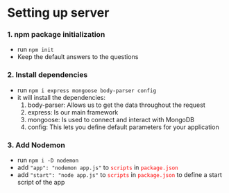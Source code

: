 # Setting up server
### 1. npm package initialization
- run `npm init`
- Keep the default answers to the questions
### 2. Install dependencies
- run `npm i express mongoose body-parser config` 
- it will install the dependencies:
    1. body-parser: Allows us to get the data throughout the request
    2. express: Is our main framework
    3. mongoose: Is used to connect and interact with MongoDB
    4. config: This lets you define default parameters for your application
### 3. Add Nodemon
- run `npm i -D nodemon`
- add `"app": "nodemon app.js"` to <code style="color:red">scripts</code>
 in <code style="color:red">package.json</code>
- add `"start": "node app.js"` to <code style="color:red">scripts</code>
 in <code style="color:red">package.json</code> to define a start script of the app
 

